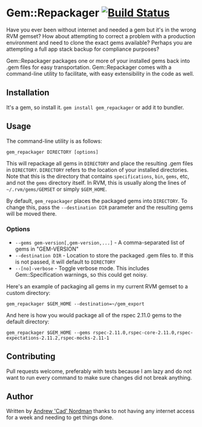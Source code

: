 # Gem::Repackager [![Build Status](https://secure.travis-ci.org/cadwallion/gem_repackager.png)](http://travis-ci.org/cadwallion/gem_repackager)

Have you ever been without internet and needed a gem but it's in the wrong RVM gemset?
How about attempting to correct a problem with a production environment and need to
clone the exact gems available?  Perhaps you are attempting a full app stack backup
for compliance purposes?

Gem::Repackager packages one or more of your installed gems back into .gem files for
easy transportation.  Gem::Repackager comes with a command-line utility to facilitate,
with easy extensibility in the code as well.

## Installation

It's a gem, so install it. `gem install gem_repackager` or add it to bundler.

## Usage

The command-line utility is as follows:

`gem_repackager DIRECTORY [options]`

This will repackage all gems in `DIRECTORY` and place the resulting .gem files in 
`DIRECTORY`. `DIRECTORY` refers to the location of your installed directories. Note 
that this is the directory that contains `specifications`, `bin`, `gems`, etc,
and not the `gems` directory itself. In RVM, this is usually along the lines of
`~/.rvm/gems/GEMSET` or simply `$GEM_HOME`.

By default, `gem_repackager` places the packaged gems into `DIRECTORY`. To change
this, pass the `--destination DIR` parameter and the resulting gems will be moved
there.

### Options

* `--gems gem-version[,gem-version,...]` - A comma-separated list of gems in "GEM-VERSION"
* `--destination DIR` - Location to store the packaged .gem files to. If this is not
passed, it will default to `DIRECTORY`
* `--[no]-verbose` - Toggle verbose mode. This includes Gem::Specification warnings,
so this could get noisy.

Here's an example of packaging all gems in my current RVM gemset to a custom directory:

`gem_repackager $GEM_HOME --destination=~/gem_export`

And here is how you would package all of the rspec 2.11.0 gems to the default directory:

`gem_repackager $GEM_HOME --gems rspec-2.11.0,rspec-core-2.11.0,rspec-expectations-2.11.2,rspec-mocks-2.11-1`

## Contributing

Pull requests welcome, preferably with tests because I am lazy and do not want to run
every command to make sure changes did not break anything.

## Author

Written by [Andrew 'Cad' Nordman](https://github.com/cadwallion) thanks to not having
any internet access for a week and needing to get things done.
